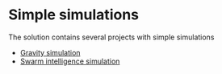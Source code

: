 # Simple simulations

The solution contains several projects with simple simulations

- [Gravity simulation](Gravity/README.md)
- [Swarm intelligence simulation](SwarmIntelligence//README.md)